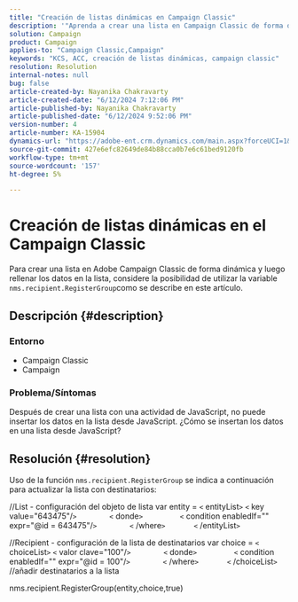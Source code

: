 ```yaml
---
title: "Creación de listas dinámicas en Campaign Classic"
description: '"Aprenda a crear una lista en Campaign Classic de forma dinámica y a rellenar los datos en la lista. Utilice la función ​​​​​ nms.recipient.RegisterGroup".'
solution: Campaign
product: Campaign
applies-to: "Campaign Classic,Campaign"
keywords: "KCS, ACC, creación de listas dinámicas, campaign classic"
resolution: Resolution
internal-notes: null
bug: false
article-created-by: Nayanika Chakravarty
article-created-date: "6/12/2024 7:12:06 PM"
article-published-by: Nayanika Chakravarty
article-published-date: "6/12/2024 9:52:06 PM"
version-number: 4
article-number: KA-15904
dynamics-url: "https://adobe-ent.crm.dynamics.com/main.aspx?forceUCI=1&pagetype=entityrecord&etn=knowledgearticle&id=3ae0dfa4-ef28-ef11-840a-000d3a3764e0"
source-git-commit: 427e6efc82649de84b88cca0b7e6c61bed9120fb
workflow-type: tm+mt
source-wordcount: '157'
ht-degree: 5%

---
```


# Creación de listas dinámicas en el Campaign Classic


Para crear una lista en Adobe Campaign Classic de forma dinámica y luego rellenar los datos en la lista, considere la posibilidad de utilizar la variable `nms.recipient.RegisterGroup`como se describe en este artículo.

## Descripción {#description}


### <b>Entorno</b>

- Campaign Classic
- Campaign


### <b>Problema/Síntomas</b>

Después de crear una lista con una actividad de JavaScript, no puede insertar los datos en la lista desde JavaScript. ¿Cómo se insertan los datos en una lista desde JavaScript?


## Resolución {#resolution}


Uso de la función `nms.recipient.RegisterGroup` se indica a continuación para actualizar la lista con destinatarios:

//List - configuración del objeto de lista var entity = `<` entityList`>` `<` key value=&quot;643475&quot;/`>`
              `<` donde`>`
                `<` condition enabledIf=&quot;&quot; expr=&quot;@id = 643475&quot;/`>`
              `<` /where`>`
            `<` /entityList`>`



//Recipient - configuración de la lista de destinatarios var choice = `<` choiceList`>` `<` valor clave=&quot;100&quot;/`>`
              `<` donde`>`
                `<` condition enabledIf=&quot;&quot; expr=&quot;@id = 100&quot;/`>`
              `<` /where`>`
            `<` /choiceList`>` //añadir destinatarios a la lista

nms.recipient.RegisterGroup(entity,choice,true)
